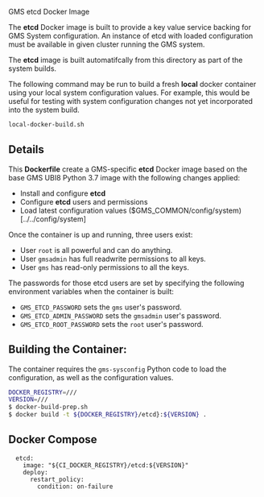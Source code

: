 GMS etcd Docker Image

The **etcd** Docker image is built to provide a key value service
backing for GMS System configuration.  An instance of etcd with loaded
configuration must be available in given cluster running the GMS system.

The **etcd** image is built automatifcally from this directory as part
of the system builds.

The following command may be run to build a fresh **local** docker
container using your local system configuration values. For example,
this would be useful for testing with system configuration changes not
yet incorporated into the system build.

```bash
local-docker-build.sh
```
## Details

This **Dockerfile** create a GMS-specific **etcd** Docker image based
on the base GMS UBI8 Python 3.7 image with the following
changes applied:

- Install and configure **etcd** 
- Configure **etcd** users and permissions
- Load latest configuration values ($GMS_COMMON/config/system)[../../config/system]

Once the container is up and running, three users exist:
- User `root` is all powerful and can do anything.
- User `gmsadmin` has full readwrite permissions to all keys.
- User `gms` has read-only permissions to all the keys.

The passwords for those etcd users are set by specifying the following environment variables when the container is built:
- `GMS_ETCD_PASSWORD` sets the `gms` user's password.
- `GMS_ETCD_ADMIN_PASSWORD` sets the `gmsadmin` user's password.
- `GMS_ETCD_ROOT_PASSWORD` sets the `root` user's password.

## Building the Container:

The container requires the `gms-sysconfig` Python code to load the
configuration, as well as the configuration values.

```bash
DOCKER_REGISTRY=///
VERSION=///
$ docker-build-prep.sh
$ docker build -t ${DOCKER_REGISTRY}/etcd}:${VERSION} . 
```

## Docker Compose
```
  etcd:
    image: "${CI_DOCKER_REGISTRY}/etcd:${VERSION}"
    deploy:
      restart_policy:
        condition: on-failure
```

